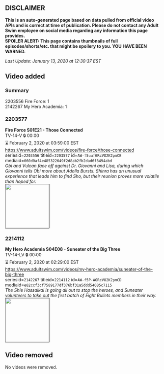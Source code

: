 ## DISCLAIMER
**This is an auto-generated page based on data pulled from official video APIs and is correct at time of publication. Please do not contact any Adult Swim employee on social media regarding any information this page provides.**  
**SPOILER ALERT: This page contains thumbnails of full episodes/shorts/etc. that might be spoilery to you. YOU HAVE BEEN WARNED.**  

_Last Update: January 13, 2020 at 12:30:37 EST_
## Video added
### Summary
2203556 Fire Force: 1  
2142267 My Hero Academia: 1  
### 2203577
**Fire Force S01E21 - Those Connected**  
TV-14-V 🔒 00:00  
⌛ February 2, 2020 at 03:59:00 EST  
https://www.adultswim.com/videos/fire-force/those-connected  
seriesid=`2203556` titleid=`2203577` id=`AW-f5uufGRcVO2K2pmCE` mediaid=`060d0af4e485322649f2d8ab2fb2dad6f3494abd`  
_Obi and Vulcan face off against Dr. Giovanni and Lisa, during which Giovanni tells Obi more about Adolla Bursts. Shinra has an unusual experience that leads him to find Sho, but their reunion proves more volatile than hoped for._  
<a href=""><img src="" height="144px" /></a>
### 2214112
**My Hero Academia S04E08 - Suneater of the Big Three**  
TV-14-LV 🔒 00:00  
⌛ February 2, 2020 at 02:29:00 EST  
https://www.adultswim.com/videos/my-hero-academia/suneater-of-the-big-three  
seriesid=`2142267` titleid=`2214112` id=`AW-f5P-AGRcVO2K2pmCD` mediaid=`e82ccf3cf7589177df376bf31a5ddd54085c7115`  
_The Shie Hassaikai is going all out to stop the heroes, and Suneater volunteers to take out the first batch of Eight Bullets members in their way._  
<a href=""><img src="" height="144px" /></a>
## Video removed
No videos were removed.  
